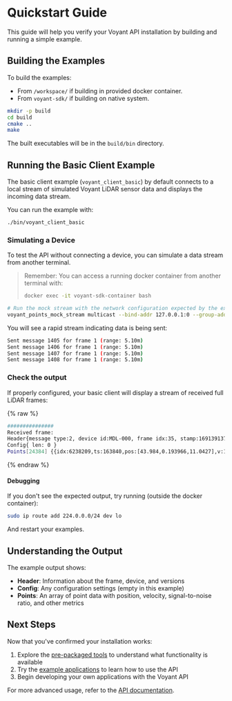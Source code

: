 # Quickstart Guide

This guide will help you verify your Voyant API installation by building and running a simple example.

## Building the Examples

To build the examples:

- From `/workspace/` if building in provided docker container.
- From `voyant-sdk/` if building on native system.

```bash
mkdir -p build
cd build
cmake ..
make
```

The built executables will be in the `build/bin` directory.

## Running the Basic Client Example

The basic client example (`voyant_client_basic`) by default connects to
a local stream of simulated Voyant LiDAR sensor data
and displays the incoming data stream.

You can run the example with:

```bash
./bin/voyant_client_basic
```

### Simulating a Device

To test the API without connecting a device,
you can simulate a data stream from another terminal.

> Remember: You can access a running docker container from another terminal with:
>
> ```bash
> docker exec -it voyant-sdk-container bash
> ```

```bash
# Run the mock stream with the network configuration expected by the example
voyant_points_mock_stream multicast --bind-addr 127.0.0.1:0 --group-addr 224.0.0.0:4444
```

You will see a rapid stream indicating data is being sent:

```bash
Sent message 1405 for frame 1 (range: 5.10m)
Sent message 1406 for frame 1 (range: 5.10m)
Sent message 1407 for frame 1 (range: 5.10m)
Sent message 1408 for frame 1 (range: 5.10m)
```

### Check the output

If properly configured, your basic client will display a stream of received full LiDAR frames:

{% raw %}

```bash
###############
Received frame:
Header{message type:2, device id:MDL-000, frame idx:35, stamp:1691391379.087802875, proto version:0.0.2, api version:0.0.2, fw version:0.0.2, hdl version:0.0.34}
Config{ len: 0 }
Points[24384] {{idx:6238209,ts:163840,pos:[43.984,0.193966,11.0427],v:1.22985,snr:12.3234,refl:0,noise:34.0003,min_snr:-0.00802298,drop reason:1},...}
```

{% endraw %}

#### Debugging

If you don't see the expected output, try running (outside the docker container):

```bash
sudo ip route add 224.0.0.0/24 dev lo
```

And restart your examples.

## Understanding the Output

The example output shows:

- **Header**: Information about the frame, device, and versions
- **Config**: Any configuration settings (empty in this example)
- **Points**: An array of point data with position, velocity, signal-to-noise ratio, and other metrics

## Next Steps

Now that you've confirmed your installation works:

1. Explore the [pre-packaged tools](../tools/README.md) to understand what functionality is available
2. Try the [example applications](../examples/README.md) to learn how to use the API
3. Begin developing your own applications with the Voyant API

For more advanced usage, refer to the [API documentation](../api/README.md).
